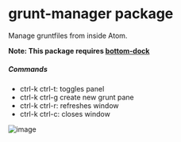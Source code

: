 # grunt-manager package

Manage gruntfiles from inside Atom.

**Note: This package requires [bottom-dock](https://atom.io/packages/bottom-dock)**

##### Commands
* ctrl-k ctrl-t: toggles panel
* ctrl-k ctrl-g create new grunt pane
* ctrl-k ctrl-r: refreshes window
* ctrl-k ctrl-c: closes window


![image](https://cloud.githubusercontent.com/assets/9221137/8978100/c7a2f7aa-3653-11e5-8d03-b0bd3b0b5824.png)
